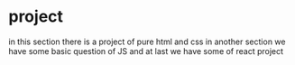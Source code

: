 # project
in this section there is a project of pure html and css
in another section we have some basic question of JS
and at last we have some of react project
